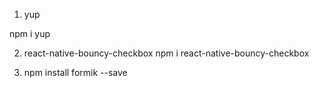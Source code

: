 1. yup

npm i yup

2. react-native-bouncy-checkbox
npm i react-native-bouncy-checkbox

3. npm install formik --save

